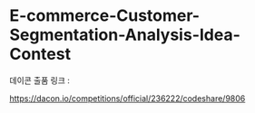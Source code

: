 # E-commerce-Customer-Segmentation-Analysis-Idea-Contest

데이콘 출품 링크 :

https://dacon.io/competitions/official/236222/codeshare/9806

